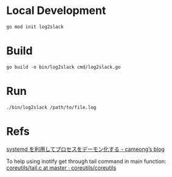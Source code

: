 # Local Development

```shell
go mod init log2slack
```

# Build

```shell
go build -o bin/log2slack cmd/log2slack.go
```

# Run

```shell
./bin/log2slack /path/to/file.log
```

# Refs

[ systemd を利用してプロセスをデーモン化する - cameong’s blog ]( https://cameong.hatenablog.com/entry/2016/10/18/121400 )

To help using inotify get through tail command in main function:
[ coreutils/tail.c at master · coreutils/coreutils ]( https://github.com/coreutils/coreutils/blob/master/src/tail.c )
